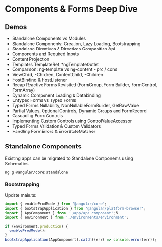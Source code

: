 # Components & Forms Deep Dive

## Demos

- Standalone Components vs Modules
- Standalone Components: Creation, Lazy Loading, Bootstrapping
- Standalone Directives & Directives Composition Api
- Components and Required Inputs
- Content Projection 
- Templates TemplateRef, *ngTemplateOutlet
- Comparison: ng-template vs ng-content - pro / cons
- ViewChild, -Children, ContentChild, -Children
- HostBinding & HostListener
- Recap Reactive Forms Revisited (FormGroup, Form Builder, FormControl, FormArray)
- Dynamic Component Loading & Databinding
- Untyped Forms vs Typed Forms 
- Typed Forms Nullability, NonNullableFormBuilder, GetRawValue
- Partial Values, Optional Controls, Dynamic Groups and FormRecord
- Cascading Form Controls
- Implementing Custom Controls using ControlValueAccessor
- Typed Forms Validation & Custom Validators
- Handling FormErrors & ErrorStateMatcher

## Standalone Components

Existing apps can be migrated to Standalone Components using Schematics:

```
ng g @angular/core:standalone
```

### Bootstrapping

Update main.ts:

```typescript
import { enableProdMode } from '@angular/core';
import { bootstrapApplication } from '@angular/platform-browser';
import { AppComponent } from './app/app.component';ö
import { environment } from './environments/environment';

if (environment.production) {
  enableProdMode();
}
bootstrapApplication(AppComponent).catch((err) => console.error(err));
```